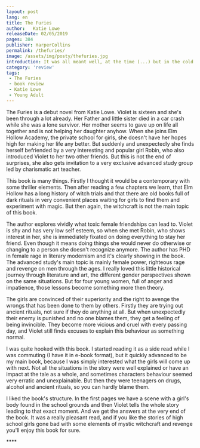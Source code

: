 ```yaml
---
layout: post
lang: en
title: The Furies
author:   Katie Lowe
releaseDate: 02/05/2019
pages: 384
publisher: HarperCollins
permalink: /thefuries/
image: /assets/img/posty/thefuries.jpg
introduction: It was all meant well, at the time (...) but in the cold light of suspicion, every kindness becomes a threat; a goodness made sinister.
category: 'review'
tags:
 - The Furies
 - book review
 - Katie Lowe
 - Young Adult
---
```


  The Furies is a debut novel from Katie Lowe. Violet is sixteen and she's been through a lot already. Her Father and little sister died in a car crash while she was a lone survivor. Her mother seems to gave up on life all together and is not helping her daughter anyhow. When she joins Elm Hollow Academy, the private school for girls, she doesn't have her hopes high for making her life any better. But suddenly and unexpectedly she finds herself befriended by a very interesting and popular girl Robin, who also introduced Violet to her two other friends. But this is not the end of surprises, she also gets invitation to a very exclusive advanced study group led by charismatic art teacher.

  This book is many things. Firstly I thought it would be a contemporary with some thriller elements. Then after reading a few chapters we learn, that Elm Hollow has a long history of witch trials and that there are old books full of dark rituals in very convenient places waiting for girls to find them and experiment with magic. But then again, the witchcraft is not the main topic of this book.

  The author explores vividly what toxic female friendships can lead to. Violet is shy and has very low self esteem, so when she met Robin, who shows interest in her, she is immediately fixated on doing everything to stay her friend. Even though it means doing things she would never do otherwise or changing to a person she doesn't recognize anymore. The author has PHD in female rage in literary modernism and it's clearly showing in the book. The advanced study's main topic is mainly female power, righteous rage and revenge on men through the ages. I really loved this little historical journey through literature and art, the different gender perspectives shown on the same situations. But for four young women, full of anger and impatience, those lessons become something more then theory.

  The girls are convinced of their superiority and the right to avenge the wrongs that has been done to them by others. Firstly they are trying out ancient rituals, not sure if they do anything at all. But when unexpectedly their enemy is punished and no one blames them, they get a feeling of being invincible. They become more vicious and cruel with every passing day, and Violet still finds excuses to explain this behaviour as something normal.

  I was quite hooked with this book. I started reading it as a side read while I was commuting (I have it in e-book format), but it quickly advanced to be my main book, because I was simply interested what the girls will come up with next. Not all the situations in the story were well explained or have an impact at the tale as a whole, and sometimes characters behaviour seemed very erratic and unexplainable. But then they were teenagers on drugs, alcohol and ancient rituals, so you can hardly blame them. 

  I liked the book's structure. In the first pages we have a scene with a girl's body found in the school grounds and then Violet tells the whole story leading to that exact moment. And we get the answers at the very end of the book. It was a really pleasant read, and if you like the stories of high school girls gone bad with some elements of mystic witchcraft and revenge you'll enjoy this book for sure.

  \*\*\*\*
